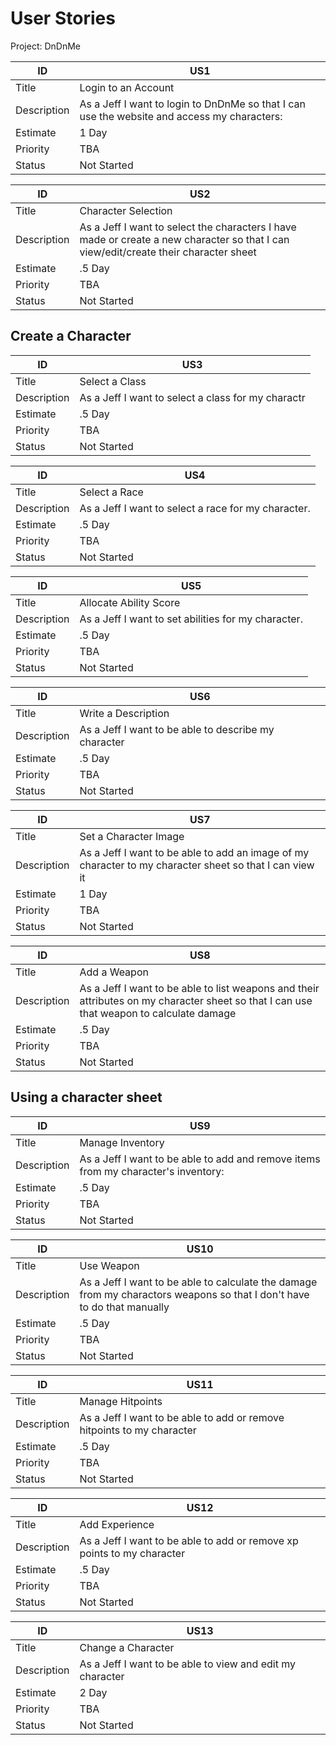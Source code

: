 # User Stories

Project: DnDnMe



| ID          | US1|
| ----------- | ----- |
| Title       | Login to an Account |
| Description | As a Jeff I want to login to DnDnMe so that I can use the website and access my characters: |
| Estimate    | 1 Day |
| Priority    | TBA |
| Status      | Not Started |



| ID          | US2 |
| ----------- | ----- |
| Title       | Character Selection |
| Description | As a Jeff I want to select the characters I have made or create a new character so that I can view/edit/create their character sheet|
| Estimate    | .5 Day |
| Priority    | TBA |
| Status      | Not Started |

## Create a Character

| ID          | US3 |
| ----------- | ----- |
| Title       | Select a Class |
| Description | As a Jeff I want to select a class for my charactr |
| Estimate    | .5 Day |
| Priority    | TBA |
| Status      | Not Started |

| ID          | US4|
| ----------- | ----- |
| Title       | Select a Race |
| Description | As a Jeff I want to select a race for my character. |
| Estimate    | .5 Day |
| Priority    | TBA |
| Status      | Not Started |

| ID          | US5|
| ----------- | ----- |
| Title       | Allocate Ability Score |
| Description | As a Jeff I want to set abilities for my character. |
| Estimate    | .5 Day |
| Priority    | TBA |
| Status      | Not Started |

| ID          | US6|
| ----------- | ----- |
| Title       | Write a Description |
| Description | As a Jeff I want to be able to describe my character |
| Estimate    | .5 Day |
| Priority    | TBA |
| Status      | Not Started |

| ID          |US7 |
| ----------- | ----- |
| Title       | Set a Character Image |
| Description | As a Jeff I want to be able to add an image of my character to my character sheet so that I can view it |
| Estimate    | 1 Day |
| Priority    | TBA |
| Status      | Not Started |

| ID          |US8 |
| ----------- | ----- |
| Title       | Add a Weapon |
| Description | As a Jeff I want to be able to list weapons and their attributes on my character sheet so that I can use that weapon to calculate damage |
| Estimate    | .5 Day |
| Priority    | TBA |
| Status      | Not Started |

## Using a character sheet

| ID          | US9 |
| ----------- | ----- |
| Title       | Manage Inventory |
| Description | As a Jeff I want to be able to add and remove items from my character's inventory: |
| Estimate    | .5 Day |
| Priority    | TBA |
| Status      | Not Started |

| ID          | US10|
| ----------- | ----- |
| Title       | Use Weapon |
| Description | As a Jeff I want to be able to calculate the damage from my charactors weapons so that I don't have to do that manually |
| Estimate    | .5 Day |
| Priority    | TBA |
| Status      | Not Started |

| ID          | US11 |
| ----------- | ----- |
| Title       | Manage Hitpoints |
| Description | As a Jeff I want to be able to add or remove hitpoints to my character |
| Estimate    | .5 Day |
| Priority    | TBA |
| Status      | Not Started |

| ID          | US12 |
| ----------- | ----- |
| Title       | Add Experience |
| Description | As a Jeff I want to be able to add or remove xp points to my character |
| Estimate    | .5 Day |
| Priority    | TBA |
| Status      | Not Started |

| ID          | US13 |
| ----------- | ----- |
| Title       | Change a Character |
| Description | As a Jeff I want to be able to view and edit my character |
| Estimate    | 2 Day |
| Priority    | TBA |
| Status      | Not Started |